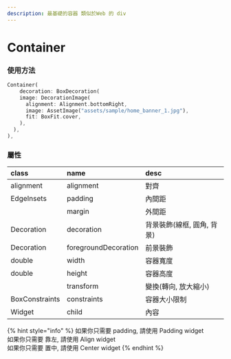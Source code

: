 ```yaml
---
description: 最基礎的容器 類似於Web 的 div
---
```


# Container

### 使用方法

```dart
Container(
    decoration: BoxDecoration(
    image: DecorationImage(
      alignment: Alignment.bottomRight,
      image: AssetImage("assets/sample/home_banner_1.jpg"),
      fit: BoxFit.cover,
    ),
  ),
),
```

### 屬性

| class | name | desc |
| :--- | :--- | :--- |
| alignment | alignment | 對齊 |
| EdgeInsets | padding | 內間距 |
|  | margin | 外間距 |
| Decoration | decoration | 背景裝飾\(線框, 圓角, 背景\) |
| Decoration | foregroundDecoration |  前景裝飾 |
| double | width | 容器寬度 |
| double | height | 容器高度 |
|  | transform | 變換\(轉向, 放大縮小\) |
| BoxConstraints | constraints | 容器大小限制 |
| Widget | child | 內容 |

{% hint style="info" %}
如果你只需要 padding, 請使用 Padding widget  
如果你只需要 靠左, 請使用 Align widget  
如果你只需要 置中, 請使用 Center widget
{% endhint %}



